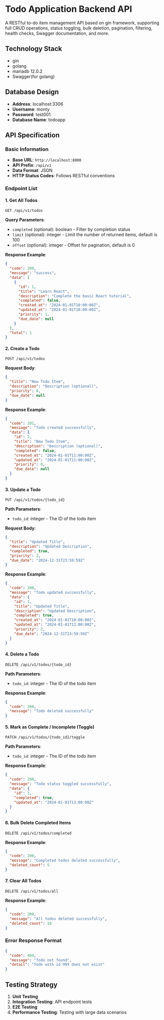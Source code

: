 # Todo Application Backend API

A RESTful to-do item management API based on gin framework, supporting full CRUD operations, status toggling, bulk deletion, pagination, filtering, health checks, Swagger documentation, and more.

## Technology Stack
- gin
- golang
- mariadb 12.0.2
- Swagger(for golang)

## Database Design

-   **Address**: localhost:3306
-   **Username**: monty
-   **Password**: test001
-   **Database Name**: todoapp

## API Specification

### Basic Information
- **Base URL**: `http://localhost:8000`
- **API Prefix**: `/api/v1`
- **Data Format**: JSON
- **HTTP Status Codes**: Follows RESTful conventions

### Endpoint List

#### 1. Get All Todos
```http
GET /api/v1/todos
```

**Query Parameters**:
- `completed` (optional): boolean - Filter by completion status
- `limit` (optional): integer - Limit the number of returned items, default is 100
- `offset` (optional): integer - Offset for pagination, default is 0

**Response Example**:
```json
{
  "code": 200,
  "message": "success",
  "data": [
    {
      "id": 1,
      "title": "Learn React",
      "description": "Complete the basic React tutorial",
      "completed": false,
      "created_at": "2024-01-01T10:00:00Z",
      "updated_at": "2024-01-01T10:00:00Z",
      "priority": 1,
      "due_date": null
    }
  ],
  "total": 1
}
```

#### 2. Create a Todo
```http
POST /api/v1/todos
```

**Request Body**:
```json
{
  "title": "New Todo Item",
  "description": "Description (optional)",
  "priority": 0,
  "due_date": null
}
```

**Response Example**:
```json
{
  "code": 201,
  "message": "Todo created successfully",
  "data": {
    "id": 2,
    "title": "New Todo Item",
    "description": "Description (optional)",
    "completed": false,
    "created_at": "2024-01-01T11:00:00Z",
    "updated_at": "2024-01-01T11:00:00Z",
    "priority": 0,
    "due_date": null
  }
}
```

#### 3. Update a Todo
```http
PUT /api/v1/todos/{todo_id}
```

**Path Parameters**:
- `todo_id`: integer - The ID of the todo item

**Request Body**:
```json
{
  "title": "Updated Title",
  "description": "Updated Description",
  "completed": true,
  "priority": 2,
  "due_date": "2024-12-31T23:59:59Z"
}
```

**Response Example**:
```json
{
  "code": 200,
  "message": "Todo updated successfully",
  "data": {
    "id": 1,
    "title": "Updated Title",
    "description": "Updated Description",
    "completed": true,
    "created_at": "2024-01-01T10:00:00Z",
    "updated_at": "2024-01-01T12:00:00Z",
    "priority": 2,
    "due_date": "2024-12-31T23:59:59Z"
  }
}
```

#### 4. Delete a Todo
```http
DELETE /api/v1/todos/{todo_id}
```

**Path Parameters**:
- `todo_id`: integer - The ID of the todo item

**Response Example**:
```json
{
  "code": 200,
  "message": "Todo deleted successfully"
}
```

#### 5. Mark as Complete / Incomplete (Toggle)
```http
PATCH /api/v1/todos/{todo_id}/toggle
```

**Path Parameters**:
- `todo_id`: integer - The ID of the todo item

**Response Example**:
```json
{
  "code": 200,
  "message": "Todo status toggled successfully",
  "data": {
    "id": 1,
    "completed": true,
    "updated_at": "2024-01-01T13:00:00Z"
  }
}
```

#### 6. Bulk Delete Completed Items
```http
DELETE /api/v1/todos/completed
```

**Response Example**:
```json
{
  "code": 200,
  "message": "Completed todos deleted successfully",
  "deleted_count": 5
}
```

#### 7. Clear All Todos
```http
DELETE /api/v1/todos/all
```

**Response Example**:
```json
{
  "code": 200,
  "message": "All todos deleted successfully",
  "deleted_count": 10
}
```

### Error Response Format

```json
{
  "code": 404,
  "message": "Todo not found",
  "detail": "Todo with id 999 does not exist"
}
```

## Testing Strategy

1.  **Unit Testing**
2.  **Integration Testing**: API endpoint tests
3.  **E2E Testing**
4.  **Performance Testing**: Testing with large data scenarios